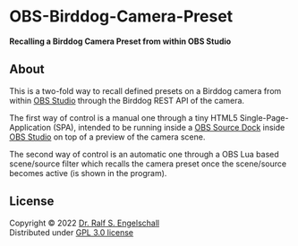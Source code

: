 
OBS-Birddog-Camera-Preset
=========================

**Recalling a Birddog Camera Preset from within OBS Studio**

About
-----

This is a two-fold way to recall defined presets on a Birddog camera
from within [OBS Studio](https://obsproject.com) through the Birddog
REST API of the camera.

The first way of control is a manual one through a tiny HTML5
Single-Page-Application (SPA), intended to be running inside a [OBS
Source Dock](https://github.com/exeldro/obs-source-dock) inside [OBS
Studio](https://obsproject.com) on top of a preview of the camera scene.

The second way of control is an automatic one through a OBS Lua
based scene/source filter which recalls the camera preset once the
scene/source becomes active (is shown in the program).

License
-------

Copyright &copy; 2022 [Dr. Ralf S. Engelschall](http://engelschall.com/)<br/>
Distributed under [GPL 3.0 license](https://spdx.org/licenses/GPL-3.0-only.html)


